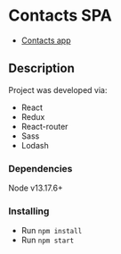 # Contacts SPA
- [Contacts app](https://sgw8.github.io/contacts/)

## Description
Project was developed via:
* React
* Redux
* React-router
* Sass
* Lodash

### Dependencies
Node v13.17.6+

### Installing
* Run `npm install`
* Run `npm start`
